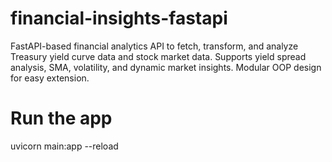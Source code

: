# financial-insights-fastapi
FastAPI-based financial analytics API to fetch, transform, and analyze Treasury yield curve data and stock market data. Supports yield spread analysis, SMA, volatility, and dynamic market insights. Modular OOP design for easy extension.

# Run the app 
uvicorn main:app --reload
